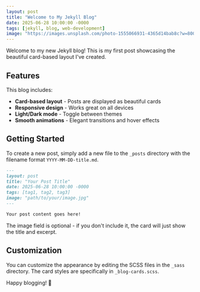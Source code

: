 ```yaml
---
layout: post
title: "Welcome to My Jekyll Blog"
date: 2025-06-28 10:00:00 -0000
tags: [jekyll, blog, web-development]
image: "https://images.unsplash.com/photo-1555066931-4365d14bab8c?w=800&h=400&fit=crop"
---
```


Welcome to my new Jekyll blog! This is my first post showcasing the beautiful card-based layout I've created.

## Features

This blog includes:

- **Card-based layout** - Posts are displayed as beautiful cards
- **Responsive design** - Works great on all devices
- **Light/Dark mode** - Toggle between themes
- **Smooth animations** - Elegant transitions and hover effects

## Getting Started

To create a new post, simply add a new file to the `_posts` directory with the filename format `YYYY-MM-DD-title.md`.

```markdown
---
layout: post
title: "Your Post Title"
date: 2025-06-28 10:00:00 -0000
tags: [tag1, tag2, tag3]
image: "path/to/your/image.jpg"
---

Your post content goes here!
```

The image field is optional - if you don't include it, the card will just show the title and excerpt.

## Customization

You can customize the appearance by editing the SCSS files in the `_sass` directory. The card styles are specifically in `_blog-cards.scss`.

Happy blogging! 🎉

